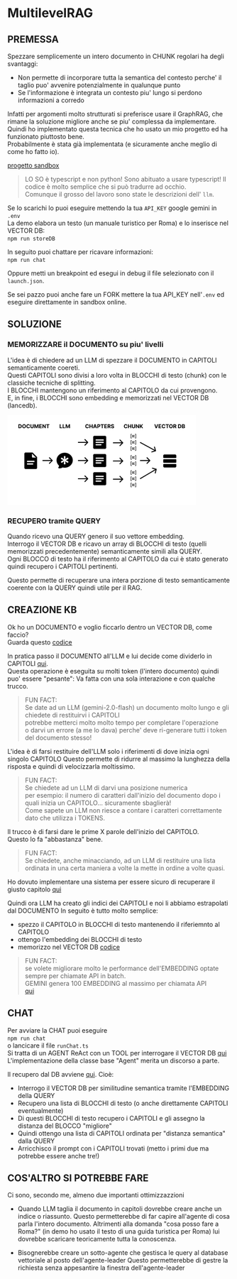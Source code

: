 # MultilevelRAG

## PREMESSA

Spezzare semplicemente un intero documento in CHUNK regolari ha degli svantaggi:  
- Non permette di incorporare tutta la semantica del contesto perche' il taglio puo' avvenire potenzialmente in qualunque punto  
- Se l'informazione è integrata un contesto piu' lungo si perdono informazioni a corredo

Infatti per argomenti molto strutturati si preferisce usare il GraphRAG, che rimane la soluzione migliore anche se piu' complessa da implementare.  
Quindi ho implementato questa tecnica che ho usato un mio progetto ed ha funzionato piuttosto bene.  
Probabilmente è stata già implementata (e sicuramente anche meglio di come ho fatto io).  

[progetto sandbox](https://codesandbox.io/p/devbox/embedding-d3x34d?file=%2Fsrc%2FrunChat.ts%3A3%2C1)

> LO SO è typescript e non python! Sono abituato a usare typescript! 
> Il codice è molto semplice che si può tradurre ad occhio.  
> Comunque il grosso del lavoro sono state le descrizioni dell' `llm`.

Se lo scarichi lo puoi eseguire mettendo la tua `API_KEY` google gemini in `.env`  
La demo elabora un testo (un manuale turistico per Roma) e lo inserisce nel VECTOR DB:  
`npm run storeDB`   

In seguito puoi chattare per ricavare informazioni:  
`npm run chat`  

Oppure metti un breakpoint ed esegui in debug il file selezionato con il `launch.json`. 

Se sei pazzo puoi anche fare un FORK mettere la tua API_KEY nell'`.env` ed eseguire direttamente in sandbox online.

## SOLUZIONE

### MEMORIZZARE il DOCUMENTO su piu' livelli
L'idea è di chiedere ad un LLM di spezzare il DOCUMENTO in CAPITOLI semanticamente coereti.  
Questi CAPITOLI sono divisi a loro volta in BLOCCHI di testo (chunk) con le classiche tecniche di splitting.  
I BLOCCHI mantengono un riferimento al CAPITOLO da cui provengono.  
E, in fine, i BLOCCHI sono embedding e memorizzati nel VECTOR DB (lancedb).  

![Multilevel RAG Document Storage Structure](fig1.png)

### RECUPERO tramite QUERY
Quando ricevo una QUERY genero il suo vettore embedding.  
Interrogo il VECTOR DB e ricavo un array di BLOCCHI di testo (quelli memorizzati precedentemente) semanticamente simili alla QUERY.  
Ogni BLOCCO di testo ha il riferimento al CAPITOLO da cui è stato generato quindi recupero i CAPITOLI pertinenti.  

Questo permette di recuperare una intera porzione di testo semanticamente coerente con la QUERY quindi utile per il RAG.

## CREAZIONE KB

Ok ho un DOCUMENTO e voglio ficcarlo dentro un VECTOR DB, come faccio?  
Guarda questo [codice](https://codesandbox.io/p/devbox/embedding-d3x34d?file=%2Fsrc%2FstoreInDB.ts%3A14%2C20)

In pratica passo il DOCUMENTO all'LLM e lui decide come dividerlo in CAPITOLI [qui](https://codesandbox.io/p/devbox/embedding-d3x34d?file=%2Fsrc%2Fcutter%2Fllm.ts%3A17%2C23-17%2C40).  
Questa operazione è eseguita su molti token (l'intero documento) quindi puo' essere "pesante": Va fatta con una sola interazione e con qualche trucco.

> FUN FACT:  
> Se date ad un LLM (gemini-2.0-flash) un documento molto lungo e gli chiedete di restituirvi i CAPITOLI   
> potrebbe metterci molto molto tempo per completare l'operazione  
> o darvi un errore (a me lo dava) perche' deve ri-generare tutti i token del documento stesso!  

L'idea è di farsi restituire dell'LLM solo i riferimenti di dove inizia ogni singolo CAPITOLO
Questo permette di ridurre al massimo la lunghezza della risposta e quindi di velocizzarla moltissimo.

> FUN FACT:  
> Se chiedete ad un LLM di darvi una posizione numerica   
> per esempio: il numero di caratteri dall'inizio del documento dopo i quali inizia un CAPITOLO... sicuramente sbaglierà!  
> Come sapete un LLM non riesce a contare i caratteri correttamente dato che utilizza i TOKENS.  
 
Il trucco è di farsi dare le prime X parole dell'inizio del CAPITOLO.  
Questo lo fa "abbastanza" bene.   

> FUN FACT:  
> Se chiedete, anche minacciando, ad un LLM di restituire una lista ordinata in una certa maniera a volte la mette in ordine a volte quasi.    
 
Ho dovuto implementare una sistema per essere sicuro di recuperare il giusto capitolo [qui](https://codesandbox.io/p/devbox/embedding-d3x34d?file=%2Fsrc%2Fcutter%2Futils.ts%3A1%2C17-1%2C27)

Quindi ora LLM ha creato gli indici dei CAPITOLI e noi li abbiamo estrapolati dal DOCUMENTO
In seguito è tutto molto semplice:
- spezzo il CAPITOLO in BLOCCHI di testo mantenendo il riferiemnto al CAPITOLO
- ottengo l'embedding dei BLOCCHI di testo
- memorizzo nel VECTOR DB
[codice](https://codesandbox.io/p/devbox/embedding-d3x34d?file=%2Fsrc%2FstoreInDB.ts%3A44%2C2-60%2C4)

> FUN FACT:  
> se volete migliorare molto le performance dell'EMBEDDING optate sempre per chiamate API in batch.  
> GEMINI genera 100 EMBEDDING al massimo per chiamata API  
> [qui](https://codesandbox.io/p/devbox/embedding-d3x34d?file=%2Fsrc%2Futils%2FembeddingGemini.ts%3A27%2C1-46%2C2)

 

## CHAT

Per avviare la CHAT puoi eseguire  
`npm run chat`  
o lancicare il file `runChat.ts`  
Si tratta di un AGENT ReAct con un TOOL per interrogare il VECTOR DB [qui](https://codesandbox.io/p/devbox/embedding-d3x34d?file=%2Fsrc%2Fchat.ts%3A8%2C1)  
L'implementazione della classe base "Agent" merita un discorso a parte.

Il recupero dal DB avviene [qui](https://codesandbox.io/p/devbox/embedding-d3x34d?file=%2Fsrc%2FqueryDB.ts%3A6%2C23-6%2C30). Cioè:
- Interrogo il VECTOR DB per similitudine semantica tramite l'EMBEDDING della QUERY
- Recupero una lista di BLOCCHI di testo (o anche direttamente CAPITOLI eventualmente)
- Di questi BLOCCHI di testo recupero i CAPITOLI e gli assegno la distanza del BLOCCO "migliore"
- Quindi ottengo una lista di CAPITOLI ordinata per "distanza semantica" dalla QUERY
- Arricchisco il prompt con i CAPITOLI trovati (metto i primi due ma potrebbe essere anche tre!)


## COS'ALTRO SI POTREBBE FARE

Ci sono, secondo me, almeno due importanti ottimizzazzioni

- Quando LLM taglia il documento in capitoli dovrebbe creare anche un indice o riassunto.
  Questo permetterebbe di far capire all'agente di cosa parla l'intero documento.
  Altrimenti alla domanda "cosa posso fare a Roma?" (in demo ho usato il testo di una guida turistica per Roma) lui dovrebbe scaricare teoricamente tutta la conoscenza.

- Bisognerebbe creare un sotto-agente che gestisca le query al database vettoriale al posto dell'agente-leader
  Questo permetterebbe di gestre la richiesta senza appesantire la finestra dell'agente-leader
